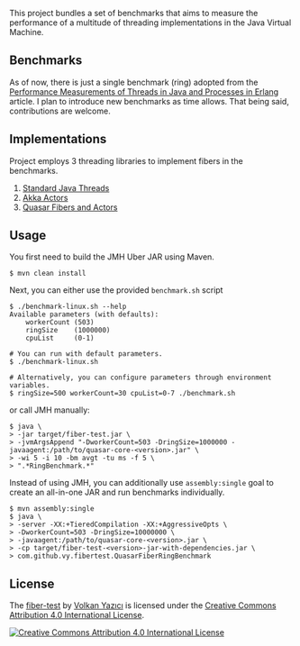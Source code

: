 This project bundles a set of benchmarks that aims to measure the performance
of a multitude of threading implementations in the Java Virtual Machine.

Benchmarks
----------

As of now, there is just a single benchmark (ring) adopted from the
[Performance Measurements of Threads in Java and Processes in
Erlang](http://www.sics.se/~joe/ericsson/du98024.html) article. I plan to
introduce new benchmarks as time allows. That being said, contributions are
welcome.

Implementations
---------------

Project employs 3 threading libraries to implement fibers in the benchmarks.

1. [Standard Java Threads](http://docs.oracle.com/javase/7/docs/api/java/lang/Thread.html)
2. [Akka Actors](http://akka.io/)
3. [Quasar Fibers and Actors](http://docs.paralleluniverse.co/quasar/)

Usage
-----

You first need to build the JMH Uber JAR using Maven.

    $ mvn clean install

Next, you can either use the provided `benchmark.sh` script

    $ ./benchmark-linux.sh --help
    Available parameters (with defaults):
        workerCount (503)
        ringSize    (1000000)
        cpuList     (0-1)

    # You can run with default parameters.
    $ ./benchmark-linux.sh

    # Alternatively, you can configure parameters through environment variables.
    $ ringSize=500 workerCount=30 cpuList=0-7 ./benchmark.sh

or call JMH manually:

    $ java \
    > -jar target/fiber-test.jar \
    > -jvmArgsAppend "-DworkerCount=503 -DringSize=1000000 -javaagent:/path/to/quasar-core-<version>.jar" \
    > -wi 5 -i 10 -bm avgt -tu ms -f 5 \
    > ".*RingBenchmark.*"

Instead of using JMH, you can additionally use `assembly:single` goal to
create an all-in-one JAR and run benchmarks individually.

    $ mvn assembly:single
    $ java \
    > -server -XX:+TieredCompilation -XX:+AggressiveOpts \
    > -DworkerCount=503 -DringSize=10000000 \
    > -javaagent:/path/to/quasar-core-<version>.jar \
    > -cp target/fiber-test-<version>-jar-with-dependencies.jar \
    > com.github.vy.fibertest.QuasarFiberRingBenchmark

License
-------

The [fiber-test](https://github.com/vy/fiber-test/) by [Volkan Yazıcı](http://vlkan.com/) is licensed under the [Creative Commons Attribution 4.0 International License](http://creativecommons.org/licenses/by/4.0/).

[![Creative Commons Attribution 4.0 International License](http://i.creativecommons.org/l/by/4.0/80x15.png)](http://creativecommons.org/licenses/by/4.0/)
